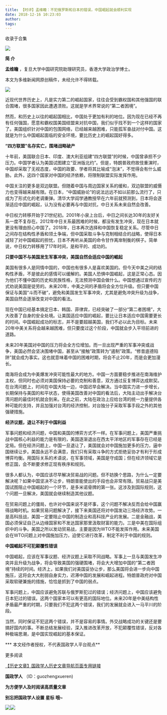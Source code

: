 ```yaml
---
title: 【时评】孟维瞻：不犯俄罗斯和日本的错误，中国崛起就会顺利实现
date: 2018-12-16 10:23:03
author: 
tags: 
---
```



收录于合集

![](/images/3446/2.gif)

  

**简 介**

 **孟维瞻** ，复旦大学中国研究院助理研究员，香港大学政治学博士。

本文为多维新闻网原创稿件，未经允许不得转载。

![](/images/3446/3.jpeg)

  

近现代世界历史上，凡是实力第二的崛起国家，往往会受到霸权国和其他强国的联合围堵，很多国家因此遭遇溃败。这就是学术界常说的“第二者困境”。

  

然而，和历史上以往的崛起国相比，中国处于更加有利的地位。因为现在已经不再有任何强国，愿意和霸权国美国结盟来对抗中国，我们似乎找不到一个这样的国家了。美国组织针对中国的包围网络，已经越来越困难，只能孤军奋战对付中国。这就是为什么中国崛起面临的安全环境，要比历史上的崛起国好得多。

  

 **“四方联盟”名存实亡，围堵战略破产**

  

十年前，美国联合日本、印度、澳大利亚组建“四方联盟”的时候，中国曾承担不少压力。中国学者认为美国试图建立“亚洲版北约”。但是，特朗普政府故伎重演时，中国却采取了无视态度，中国的政要、学者将其比喻成“泡沫”，不觉得会有什么威胁。此外，这四个国家对中国的经济依赖，将限制联盟实际发挥作用。

  

中国关注的更多是双边联盟。但随着中国与周边国家关系的缓和，双边联盟的威慑力也变得越来越有限。在日本，“中国威胁论”的说法远远不如以前那么流行了，只成为了形式化的老调重弹。清华大学阎学通教授早在六年前就预测到，日本将会逐渐适应中国的崛起，认为没有必要再与中国对抗，中日关系未来自然会改善。

  

中日权力转移开始于21世纪初。2001年小泉上台后，中日之间长达30年的友好关系一度不复存在。2012年中日关系最困难的时候，都没有发生冲突，现在日本就更没有理由担心中国了。2018年，日本再次选择和中国恢复稳定关系。尽管中日之间存在结构性矛盾和领土争端，但中国采取斗争与克制相结合的战略，使得日本减轻了对中国崛起的担忧，日本不再听从美国的命令甘作离岸制衡的棋子。简单说，中日权力转移用了17年时间，是和平的、成功的。

  

 **只要中国不与美国发生军事冲突，美国自然会适应中国的崛起**

  

美国有很多人是同情中国的，中国也有很多人是喜欢美国的。但今天中美之间的结构性矛盾，不是彼此的感情可以缓解的。美国人恐惧中国崛起，这是正常心态。因为他们不懂中国的历史和民族性格，无法预测中国会做什么。中国想通过宣传的方式劝说美国是徒劳的。未来20年，中美之间的矛盾将会全方位升级。但只要中国保证与美国“斗而不破”，避免和美国发生军事冲突，尤其是避免冲突升级为战争，美国自然会逐渐改变对中国的看法。

  

现在中国已经基本搞定日本、韩国、菲律宾，已经突破了一部分“第二者困境”，大大改善了自身的安全处境。让美国适应中国的崛起，要比让日本适应中国需要更长的时间。中国崛起成功的标志，并不是要超越美国，我们不必以此为目标。未来20年中美关系将会越来越困难，但只要度过这个阶段，中国就会步入平坦前进的道路。

  

未来20年美国对中国的压力将会全方位增加。而一旦出现严重的军事冲突或战争，美国必然会坚决围堵中国，甚至从“接触”政策转为“遏制”政策。“修昔底德陷阱”就会成为事实。这也就意味着中国的困难时期，将会不止20年，而是会更加漫长。

  

南海将会成为中美爆发冲突可能性最大的地方。中国一方面要稳步推进在南海维护主权，但同时也必须对美国保持必要的克制和善意，双方通过反复博弈达成默契。在台湾问题上，时间在中国大陆一边，中国迟早会解决。当中国实力进一步增长，长期保持与美国的和平状态，使得美国改善对中国的看法后，大陆主动出手解决台湾问题的最佳时机就会到来。在此之前，大陆在政治上应给台湾的统一力量提供各种可能的支持，并且加强对台湾的经济控制，对台独分子采取军事手段之外的其他强硬措施。

  

 **经济议题，退让不利于中国利益**

  

军事问题和经济问题，中国和美国的博弈方式不一样。在军事问题上，美国严重挑战中国核心利益的能力是有限的，美国逐渐退出在西太平洋地区的军事存在已经是定局。但在经济问题上，中国一旦退让了，美国就会对中国施加更多的压力，逼中国继续让步。美国永远不会满意，我们只有采取斗争的方式拒绝妥协才有利于形成博弈均衡。用国际关系的术语说，在军事领域，美国是守成国；但在经济领域它是修正国，会不断要求修正现有秩序和规则。

  

很多人都认为，中国应该尽早解决贸易战的问题。但不妨换个思路，为什么一定要解决呢？如果中国坚决不让步，特朗普能使出的手段也会非常有限。贸易战只是美国试图阻止中国崛起的一个环节，是多米诺骨牌的第一张。这涉及到国际规则，这个问题一旦解决，美国就会继续制造其他议题。

  

在贸易问题上的僵局，也许对中国来说不是坏事，这个问题不解决反而会给中国赢得战略时机。如果贸易问题解决了，接下来美国还将对中国发动三场经济攻势。一是高科技战，美国一定要阻止中国的制造业和高科技产业的发展。二是金融战，美国必须保证自己从边缘国家和不发达国家那里汲取财富的能力。三是中美在国际组织中的斗争。美国之所以发动贸易战，主要是因为WTO不能发挥作用。未来美国会在WTO问题上对中国施加压力，迫使它进行改革，制定不利于中国的规则。

  

 **中国崛起不可犯颠覆性错误**

  

中国崛起，应该在军事议题、经济议题上采取不同战略。军事上一旦与美国发生冲突并且升级为战争，将会导致美国的强硬围堵，将会大大增加中国的“第二者困境”持续的时间。经济上，如果我们对美国妥协让步，那么美国将会进一步向中国施压，这将会大大削弱自身实力，迟滞中国的发展和崛起进程。特朗普政府对中国采取软硬兼施的措施，恰恰是抓到了中国的弱点。

  

军事问题上，中国应该避免苏联与俄罗斯犯过的错误；经济问题上，中国应该避免日本犯过的错误。这两个国家本可以有更高的国际地位。未来20年是中美结构性矛盾最严重的时期，只要我们不犯这两个错误，我们的发展就会进入一马平川的阶段。

  

当然，同时保证不犯这两个错误，并不是容易的事情。外交战略成功的关键还是要搞好国内的事。不断总结发展经验，深入推进改革开放，不犯颠覆性错误，反对各种极端思潮，是中国实现崛起的基本保证。

  

 *** 本文经作者授权，不代表国政学人平台观点**

  

更多阅读

[【历史文章】国政学人历史文章导航页面专用链接](http://mp.weixin.qq.com/s?__biz=MzI3MTYzMzE5Mw==&mid=2247487647&idx=4&sn=713bf729dca089516e8f304f88955380&chksm=eb3f8ed9dc4807cf89f3e211dd726289dd92edc62a6a8e19953bf2b366bbeffb59d285e95119&scene=21#wechat_redirect)

  

 **国政学人** （ID：guozhengxueren)

  

 **为方便学人及时阅读高质量文章**

 **别忘把国政学人设置** **星标** **哦~**

![](/images/3446/4.gif)![](/images/3446/5.gif)

